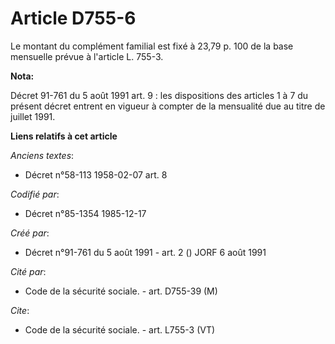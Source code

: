 # Article D755-6

Le montant du complément familial est fixé à 23,79 p. 100 de la base mensuelle prévue à l'article L. 755-3.

**Nota:**

Décret 91-761 du 5 août 1991 art. 9 : les dispositions des articles 1 à 7 du présent décret entrent en vigueur à compter de
la mensualité due au titre de juillet 1991.

**Liens relatifs à cet article**

_Anciens textes_:

  - Décret n°58-113 1958-02-07 art. 8

_Codifié par_:

  - Décret n°85-1354 1985-12-17

_Créé par_:

  - Décret n°91-761 du 5 août 1991 - art. 2 () JORF 6 août 1991

_Cité par_:

  - Code de la sécurité sociale. - art. D755-39 (M)

_Cite_:

  - Code de la sécurité sociale. - art. L755-3 (VT)
